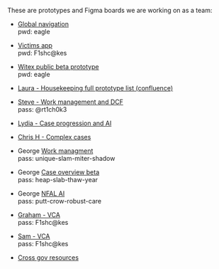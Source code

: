 These are prototypes and Figma boards we are working on as a team: 

- [Global navigation ](https://witness-expenses.herokuapp.com/FCT-v1/2-cps-user-journey/E-case-overview)<br />pwd: eagle
- [Victims app ](https://witness-expenses.herokuapp.com/FCT-v1/2-cps-user-journey/E-case-overview) <br />pwd: F1shc@kes
- [Witex public beta prototype](https://witness-expenses.herokuapp.com/) <br />pwd: eagle

- [Laura - Housekeeping full prototype list (confluence)](https://cpsgovuk.atlassian.net/wiki/spaces/FCT2/pages/4680450073/Full+prototype+list)
- [Steve - Work management and DCF ](https://www.figma.com/design/QI4IZWsK93PkMtPEeMbTtk/DCF-Information-Architecture?node-id=8657-93296&t=xm2mRpHtsAjOvf2e-1)<br />pass: @rt1ch0k3
- [Lydia - Case progression and AI]()
- [Chris H - Complex cases](https://as-web-rumpole-ux-dev.azurewebsites.net/)
- George [Work managment ](https://www.figma.com/design/lmGL77tPNRgqfbqdky06T1/Work-Management_Beta-(2024%E2%80%9325-Q4)?node-id=3001-366936&t=q90JwCrIb4qA42nX-1) <br />pass: unique-slam-miter-shadow
- George [Case overview beta ](https://www.figma.com/design/SrTdqks8qzmHtduanVSjt9/Case-Overview_Beta-(2024%E2%80%9325-Q4)?node-id=3-4&t=eKRXeLBQMlmxuTo8-1) <br />pass: heap-slab-thaw-year
- George [NFAL AI ](https://www.figma.com/design/NGwrsWLswxVbohyzLbxAjl/NFAL-Ai_Alpha-(2024%E2%80%9325-Q4)?node-id=2105-4035&t=kfYzROR17msLciw2-1)<br />pass: putt-crow-robust-care
- [Graham - VCA ](https://www.figma.com/design/EeUOfjTSyzHEqEVuvJHBgw/CPS-VCA?m=auto&t=ybiNpCXtN4NGt7RJ-6)<br />pass: F1shc@kes
- [Sam - VCA ](https://www.figma.com/design/EeUOfjTSyzHEqEVuvJHBgw/CPS-VCA?node-id=78480-1471&p=f&t=OHXYqkA8kTP6mUR5-0) <br />pass: F1shc@kes 



- [Cross gov resources](https://x-govuk.github.io/) 


